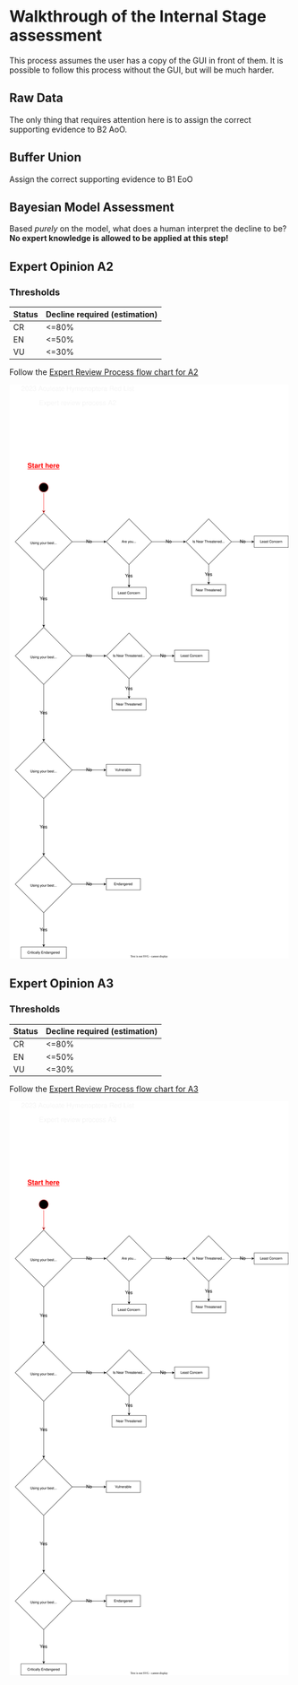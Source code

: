 # Walkthrough of the Internal Stage assessment
This process assumes the user has a copy of the GUI in front of them. It is possible to follow this process without the GUI, but will be much harder.

## Raw Data
The only thing that requires attention here is to assign the correct supporting evidence to B2 AoO.

## Buffer Union
Assign the correct supporting evidence to B1 EoO

## Bayesian Model Assessment
Based *purely* on the model, what does a human interpret the decline to be? **No expert knowledge is allowed to be applied at this step!**

## Expert Opinion A2

### Thresholds
| Status | Decline required (estimation) |
|---|---|
| CR | <=80% |
| EN | <=50% |
| VU | <=30% |

Follow the [Expert Review Process flow chart for A2](../diagrams/expert_a2.drawio.svg)

![Expert Review Process flow chart for A2](../diagrams/expert_a2.drawio.svg)

## Expert Opinion A3

### Thresholds
| Status | Decline required (estimation) |
|---|---|
| CR | <=80% |
| EN | <=50% |
| VU | <=30% |

Follow the [Expert Review Process flow chart for A3](../diagrams/expert_a3.drawio.svg)

![Expert Review Process flow chart for A3](../diagrams/expert_a3.drawio.svg)